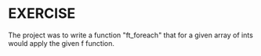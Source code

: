 # EXERCISE

The project was to write a function "ft_foreach" that for a given array of ints would apply the given f function.